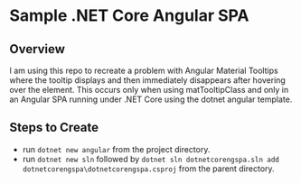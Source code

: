 # Sample .NET Core Angular SPA

## Overview
I am using this repo to recreate a problem with Angular Material Tooltips where the tooltip displays and then immediately disappears after hovering over the element. This occurs only when using matTooltipClass and only in an Angular SPA running under .NET Core using the dotnet angular template.

## Steps to Create
* run `dotnet new angular` from the project directory.
* run `dotnet new sln` followed by `dotnet sln dotnetcorengspa.sln add dotnetcorengspa\dotnetcorengspa.csproj` from the parent directory.
